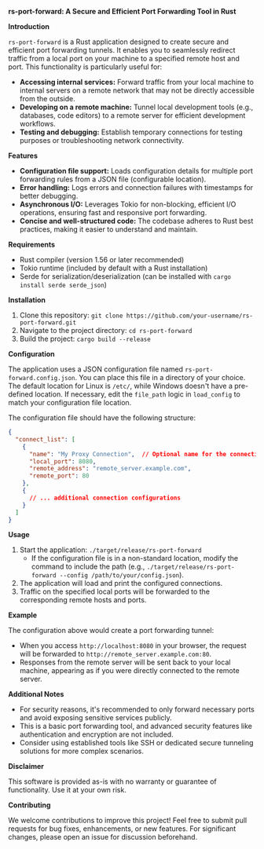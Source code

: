 **rs-port-forward: A Secure and Efficient Port Forwarding Tool in Rust**

**Introduction**

`rs-port-forward` is a Rust application designed to create secure and efficient port forwarding tunnels. It enables you to seamlessly redirect traffic from a local port on your machine to a specified remote host and port. This functionality is particularly useful for:

- **Accessing internal services:** Forward traffic from your local machine to internal servers on a remote network that may not be directly accessible from the outside.
- **Developing on a remote machine:** Tunnel local development tools (e.g., databases, code editors) to a remote server for efficient development workflows.
- **Testing and debugging:** Establish temporary connections for testing purposes or troubleshooting network connectivity.

**Features**

- **Configuration file support:** Loads configuration details for multiple port forwarding rules from a JSON file (configurable location).
- **Error handling:** Logs errors and connection failures with timestamps for better debugging.
- **Asynchronous I/O:** Leverages Tokio for non-blocking, efficient I/O operations, ensuring fast and responsive port forwarding.
- **Concise and well-structured code:** The codebase adheres to Rust best practices, making it easier to understand and maintain.

**Requirements**

- Rust compiler (version 1.56 or later recommended)
- Tokio runtime (included by default with a Rust installation)
- Serde for serialization/deserialization (can be installed with `cargo install serde serde_json`)

**Installation**

1. Clone this repository: `git clone https://github.com/your-username/rs-port-forward.git`
2. Navigate to the project directory: `cd rs-port-forward`
3. Build the project: `cargo build --release`

**Configuration**

The application uses a JSON configuration file named `rs-port-forward.config.json`. You can place this file in a directory of your choice. The default location for Linux is `/etc/`, while Windows doesn't have a pre-defined location. If necessary, edit the `file_path` logic in `load_config` to match your configuration file location.

The configuration file should have the following structure:

```json
{
  "connect_list": [
    {
      "name": "My Proxy Connection",  // Optional name for the connection
      "local_port": 8080,
      "remote_address": "remote_server.example.com",
      "remote_port": 80
    },
    {
      // ... additional connection configurations
    }
  ]
}
```

**Usage**

1. Start the application: `./target/release/rs-port-forward`
   - If the configuration file is in a non-standard location, modify the command to include the path (e.g., `./target/release/rs-port-forward --config /path/to/your/config.json`).
2. The application will load and print the configured connections.
3. Traffic on the specified local ports will be forwarded to the corresponding remote hosts and ports.

**Example**

The configuration above would create a port forwarding tunnel:

- When you access `http://localhost:8080` in your browser, the request will be forwarded to `http://remote_server.example.com:80`.
- Responses from the remote server will be sent back to your local machine, appearing as if you were directly connected to the remote server.

**Additional Notes**

- For security reasons, it's recommended to only forward necessary ports and avoid exposing sensitive services publicly.
- This is a basic port forwarding tool, and advanced security features like authentication and encryption are not included.
- Consider using established tools like SSH or dedicated secure tunneling solutions for more complex scenarios.

**Disclaimer**

This software is provided as-is with no warranty or guarantee of functionality. Use it at your own risk.

**Contributing**

We welcome contributions to improve this project! Feel free to submit pull requests for bug fixes, enhancements, or new features. For significant changes, please open an issue for discussion beforehand.
